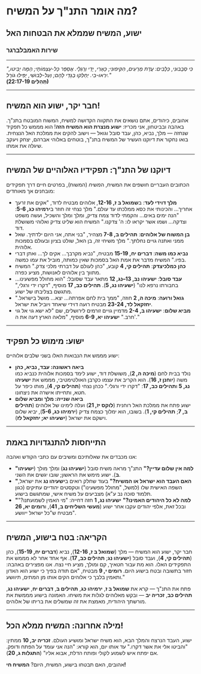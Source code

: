 # מה אומר התנ"ך על המשיח?

## ישוע, המשיח שממלא את הבטחות האל

### שירות האמבלברגר

---

_"כִּי סְבָבוּנִי, כְּלָבִים: עֲדַת מְרֵעִים, הִקִּיפוּנִי; כָּאֲרִי, יָדַי וְרַגְלָי. אֲסַפֵּר כָּל-עַצְמוֹתָי; הֵמָּה יַבִּיטוּ, יִרְאוּ-בִי. יְחַלְּקוּ בְגָדַי לָהֶם; וְעַל-לְבוּשִׁי, יַפִּילוּ גוֹרָל."_  
**(תְּהִלִּים 22:17-19)**

---

## חבר יקר, ישוע הוא המשיח!

אהובים, כיהודים, אתם נושאים את התקווה הקדושה למשיח, המשוח המובטח בתנ"ך. באהבה ובביטחון, אני מכריז: **ישוע מנצרת הוא המשיח הזה**! הוא מממש כל תפקיד שנחזה — מלך, נביא, כהן, עבד סובל וגואל — וישוב להקים את ממלכת האל הנצחית. בואו נחקור את דיוקנו העשיר של המשיח בתנ"ך, בוטחים באלוהי אברהם, יצחק ויעקב שיגלה את אמתו.

---

## דיוקנו של התנ"ך: תפקידיו האלוהיים של המשיח

הכתובים העבריים חושפים את המשיח, ה*משיח* (המשוח), בפרטים חיים דרך תפקידים מובחנים אך מאוחדים:

- **מלך דוידי לעד**: ב**שמואל ב ז, 12-16**, אלוהים מבטיח לדוד, "אקים את זרעך אחריך… והכינותי את כסא ממלכתו עד עולם." מלך נצחי זה חוזר ב**ירמיהו כג, 5-6**: "הנה ימים באים… והקמתי לדוד צמח צדיק, ומלך ומלך והשכיל, ועשה משפט וצדקה… ושמו אשר יקראו לו: ה' צדקנו." המשיח הוא שליט צדיק ואלוהי משושלת דוד.
- **בן המשוח של אלוהים**: **תהילים ב, 7-8** מצהיר, "בני אתה, אני היום ילדתיך. שאל ממני ואתנה גויים נחלתך." מלך משיחי זה, בן האל, שולט בציון ובעולם בסמכות אלוהית.
- **נביא כמו משה**: **דברים יח, 15-19** מבטיח, "נביא מקרבך… אקים לך… ואתן דברי בפיו." המשיח מדבר את אמת האל בסמכות שאין כמותה, מוביל את עמו כמשה.
- **כהן כמלכיצדק**: **תהילים קי, 4** קובע, "כהן לעולם על דברתי מלכי צדק." המשיח מתווך בין אלוהים לאנושות, מציע כפרה.
- **עבד סובל**: **ישעיהו נב, 13–נג, 12** מתאר עבד שסובל: "הוא מחולל מפשעינו… בחבורתו נרפא לנו" (**ישעיהו נג, 5**). **תהילים כב, 17** מוסיף, "דקרו ידי ורגלי," מתגשם בצליבתו של ישוע.
- **גואל ורועה**: **מיכה ה, 2** חוזה, "ממך בית לחם אפרתה… יצא… מושל בישראל." **יחזקאל לד, 23-24** מבטיח רועה דוידי שיאחד ויוביל את ישראל.
- **מביא שלום**: **ישעיהו ב, 2-4** מדמיין גויים זורמים לירושלים, שם "לא ישא גוי אל גוי חרב." **ישעיהו יא, 6-9** מוסיף, "מלאה הארץ דעה את ה'."

---

## ישוע: מימוש כל תפקיד

ישוע מממש את הנבואות האלו בשני שלבים אלוהיים:

- **ביאה ראשונה: עבד, נביא, כהן**  
  נולד בבית לחם (**מיכה ה, 2**), משושלת דוד, ישוע לימד בסמכות אלוהית כנביא כמו משה (**יוחנן ז, 16**). הוא הקריב את עצמו כקרבן האולטימטיבי, מממש את **ישעיהו נג, 5** ו**תהילים כב, 17**: "דקרו ידי ורגלי." ככהן נצחי (**תהילים קי, 4**), מותו כיפר על חטא, ותחייתו אישרה את ניצחונו.
- **ביאה שנייה: מלך ומביא שלום**  
  ישוע פתח את ממלכת האל רוחנית (**לוקס יז, 21**) ועלה לימינו של אלוהים (**תהילים ב, 7**; **תהילים קי, 1**). בשובו, הוא ימלוך כצמח צדיק (**ירמיהו כג, 5-6**), יביא שלום וישקם את ישראל (**ישעיהו יא; יחזקאל לז**).

---

## התייחסות להתנגדויות באמת

אנו מכבדים את שאלותיכם ומשיבים עם כתבי הקודש ואהבה:

- **"למה אין שלום עדיין?"** התנ"ך מראה משיח סובל (**ישעיהו נג**) ומלך מולך (**ישעיהו ב**). ישוע מימש את הראשון; שובו יגשים את השני.
- **"האם העבד הוא ישראל או המשיח?"** בעוד שחלק רואים ב**ישעיהו נג** את ישראל, השפה האישית שלו (למשל, "מחולל מפשעינו") וטקסטים יהודיים עתיקים (כגון תלמוד סוכה נב ע"א) מצביעים על משיח אישי, שמתגשם בישוע.
- **"למה לא כל היהודים האמינו?"** **ישעיהו נג, 1** חזה דחייה: "מי האמין לשמועתנו?" ובכל זאת, אלפי יהודים עקבו אחר ישוע (**מעשי השליחים ב, 41**), ו**רומים יא, 26** מבטיח ש"כל ישראל ייוושע".

---

## הקריאה: בטח בישוע, המשיח

חבר יקר, ישוע הוא המשיח — מלך (**שמואל ב ז, 12-16**), נביא (**דברים יח, 15-19**), כהן (**תהילים קי, 4**), ועבד סובל (**ישעיהו נג**; **תהילים כב, 17**). אף אחד אחר לא מממש את התפקידים האלו. הוא מת עבור חטאיך, קם ומולך, מציע חיי נצח. אנו מפצירים באהבה: חזור בתשובה ובטח בישוע היום. **רומים י, 9** מבטיח, "אם תודה בפיך כי ישוע הוא האדון ותאמין בלבך כי אלוהים הקים אותו מן המתים, תיוושע."

פתח את התנ"ך — קרא את **שמואל ב ז**, **ירמיהו כג**, **תהילים ב**, **דברים יח**, **ישעיהו נג**, **תהילים כב**, **זכריה יב** — ובקש מאלוהים לגלות את משיחו. האמונה בישוע מממשת את מורשתך היהודית, מאמצת את זה שמשלים את בריתו של אלוהים.

---

## מילה אחרונה: המשיח ממלא הכל!

ישוע, העבד הנרצח והמלך הבא, הוא משיח ישראל ומושיע העולם. **זכריה יב, 10** ממתין: "והביטו אלי את אשר דקרו." עד אותו יום, הוא קורא: "הנה אני עומד על הפתח ודופק. אם יפתח איש לשמוע לקולי ופותח הדלת, אבוא אליו" (**התגלות ג, 20**).

אהובים, האם תבטחו בישוע, המשיח, היום? **המשיח חי!**
